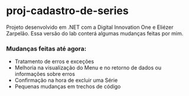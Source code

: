 # proj-cadastro-de-series
Projeto desenvolvido em .NET com a Digital Innovation One e Eliézer Zarpelão. Essa versão do lab conterá algumas mudanças feitas por mim.

### Mudanças feitas até agora:
- Tratamento de erros e exceções
- Melhoria na visualização do Menu e no retorno de dados ou informações sobre erros
- Confirmação na hora de excluir uma Série
- Pequenas mudanças em trechos de código
